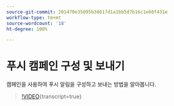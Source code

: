 ```yaml
---
source-git-commit: 201470e35095b38617d1a1bb5d7b16c1e60f431e
workflow-type: tm+mt
source-wordcount: '18'
ht-degree: 100%

---
```

# 푸시 캠페인 구성 및 보내기

캠페인을 사용하여 푸시 알림을 구성하고 보내는 방법을 알아봅니다.

>[!VIDEO](https://video.tv.adobe.com/v/3422017/?learn=on){transcript=true}

